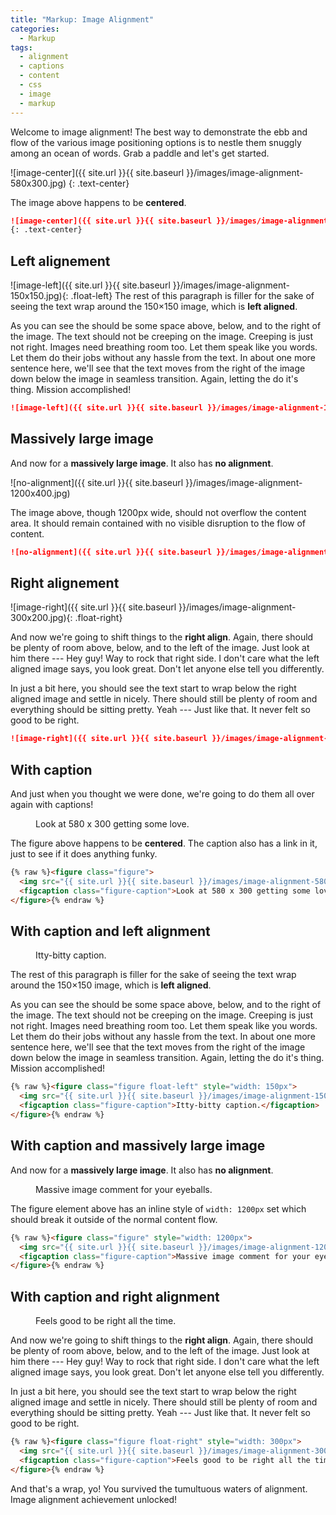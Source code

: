 ```yaml
---
title: "Markup: Image Alignment"
categories:
  - Markup
tags:
  - alignment
  - captions
  - content
  - css
  - image
  - markup
---
```


Welcome to image alignment! The best way to demonstrate the ebb and flow of the various image positioning options is to nestle them snuggly among an ocean of words. Grab a paddle and let's get started.

![image-center]({{ site.url }}{{ site.baseurl }}/images/image-alignment-580x300.jpg)
{: .text-center}

The image above happens to be **centered**.

```markdown
![image-center]({{ site.url }}{{ site.baseurl }}/images/image-alignment-580x300.jpg)
{: .text-center}
```

## Left alignement

![image-left]({{ site.url }}{{ site.baseurl }}/images/image-alignment-150x150.jpg){: .float-left} The rest of this paragraph is filler for the sake of seeing the text wrap around the 150×150 image, which is **left aligned**.

As you can see the should be some space above, below, and to the right of the image. The text should not be creeping on the image. Creeping is just not right. Images need breathing room too. Let them speak like you words. Let them do their jobs without any hassle from the text. In about one more sentence here, we'll see that the text moves from the right of the image down below the image in seamless transition. Again, letting the do it's thing. Mission accomplished!

```markdown
![image-left]({{ site.url }}{{ site.baseurl }}/images/image-alignment-150x150.jpg){: .float-left}
```

## Massively large image

And now for a **massively large image**. It also has **no alignment**.

![no-alignment]({{ site.url }}{{ site.baseurl }}/images/image-alignment-1200x400.jpg)

The image above, though 1200px wide, should not overflow the content area. It should remain contained with no visible disruption to the flow of content.

```markdown
![no-alignment]({{ site.url }}{{ site.baseurl }}/images/image-alignment-1200x400.jpg)
```

## Right alignement

![image-right]({{ site.url }}{{ site.baseurl }}/images/image-alignment-300x200.jpg){: .float-right}

And now we're going to shift things to the **right align**. Again, there should be plenty of room above, below, and to the left of the image. Just look at him there --- Hey guy! Way to rock that right side. I don't care what the left aligned image says, you look great. Don't let anyone else tell you differently.

In just a bit here, you should see the text start to wrap below the right aligned image and settle in nicely. There should still be plenty of room and everything should be sitting pretty. Yeah --- Just like that. It never felt so good to be right.

```markdown
![image-right]({{ site.url }}{{ site.baseurl }}/images/image-alignment-300x200.jpg){: .float-right}
```

## With caption

And just when you thought we were done, we're going to do them all over again with captions!

<figure class="figure">
  <img src="{{ site.url }}{{ site.baseurl }}/images/image-alignment-580x300.jpg" alt="">
  <figcaption class="figure-caption">Look at 580 x 300 getting some love.</figcaption>
</figure>

The figure above happens to be **centered**. The caption also has a link in it, just to see if it does anything funky.

```html
{% raw %}<figure class="figure">
  <img src="{{ site.url }}{{ site.baseurl }}/images/image-alignment-580x300.jpg" alt="">
  <figcaption class="figure-caption">Look at 580 x 300 getting some love.</figcaption>
</figure>{% endraw %}
```

## With caption and left alignment

<figure class="figure float-left" style="width: 150px">
  <img src="{{ site.url }}{{ site.baseurl }}/images/image-alignment-150x150.jpg" alt="">
  <figcaption class="figure-caption">Itty-bitty caption.</figcaption>
</figure>

The rest of this paragraph is filler for the sake of seeing the text wrap around the 150×150 image, which is **left aligned**.

As you can see the should be some space above, below, and to the right of the image. The text should not be creeping on the image. Creeping is just not right. Images need breathing room too. Let them speak like you words. Let them do their jobs without any hassle from the text. In about one more sentence here, we'll see that the text moves from the right of the image down below the image in seamless transition. Again, letting the do it's thing. Mission accomplished!

```html
{% raw %}<figure class="figure float-left" style="width: 150px">
  <img src="{{ site.url }}{{ site.baseurl }}/images/image-alignment-150x150.jpg" alt="">
  <figcaption class="figure-caption">Itty-bitty caption.</figcaption>
</figure>{% endraw %}
```

## With caption and massively large image

And now for a **massively large image**. It also has **no alignment**.

<figure class="figure" style="width: 1200px">
  <img src="{{ site.url }}{{ site.baseurl }}/images/image-alignment-1200x400.jpg" alt="">
  <figcaption class="figure-caption">Massive image comment for your eyeballs.</figcaption>
</figure>

The figure element above has an inline style of `width: 1200px` set which should break it outside of the normal content flow.

```html
{% raw %}<figure class="figure" style="width: 1200px">
  <img src="{{ site.url }}{{ site.baseurl }}/images/image-alignment-1200x400.jpg" alt="">
  <figcaption class="figure-caption">Massive image comment for your eyeballs.</figcaption>
</figure>{% endraw %}
```

## With caption and right alignment

<figure class="figure float-right" style="width: 300px">
  <img src="{{ site.url }}{{ site.baseurl }}/images/image-alignment-300x200.jpg" alt="">
  <figcaption class="figure-caption">Feels good to be right all the time.</figcaption>
</figure>

And now we're going to shift things to the **right align**. Again, there should be plenty of room above, below, and to the left of the image. Just look at him there --- Hey guy! Way to rock that right side. I don't care what the left aligned image says, you look great. Don't let anyone else tell you differently.

In just a bit here, you should see the text start to wrap below the right aligned image and settle in nicely. There should still be plenty of room and everything should be sitting pretty. Yeah --- Just like that. It never felt so good to be right.

```html
{% raw %}<figure class="figure float-right" style="width: 300px">
  <img src="{{ site.url }}{{ site.baseurl }}/images/image-alignment-300x200.jpg" alt="">
  <figcaption class="figure-caption">Feels good to be right all the time.</figcaption>
</figure>{% endraw %}
```

And that's a wrap, yo! You survived the tumultuous waters of alignment. Image alignment achievement unlocked!
